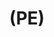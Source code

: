 ---
ee_id_thing: na
site: na
type: na
inv_num: 2022-048
add_credit:
url: 2022-048
title: "(PE)"
year: '2022'
display_year: '2022'
medium: Poly(methylene) "grab-and-go snacking bag", thermal laminating pouch
dims: 30 x 20 cm
pitch: "“grab-and-go snacking” sandwich wrappings lemted in a thermal roll \nlamination
  machine."
ps:
live_url:
youtube:
related_code:
imgs: pe-2022-048-web-ih--4Y63.jpg
subheading:
download:
commission:
related:
layout: things-i-made
---